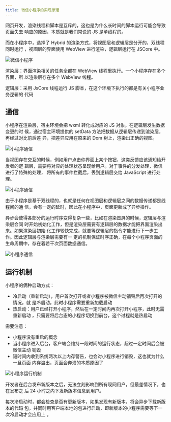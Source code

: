 ```yaml
---
title: 微信小程序的实现原理
---
```


网页开发，渲染线程和脚本是互斥的，这也是为什么长时间的脚本运行可能会导致页面失去
响应的原因，本质就是我们常说的 JS 是单线程的。

而在小程序中，选择了 Hybrid 的渲染方式，将视图层和逻辑层是分开的，双线程同时运行
，视图层的界面使用 WebView 进行渲染，逻辑层运行在 JSCore 中。

![微信小程序](https://leexiaop.github.io/statics/ibadgers/interview/mini_1.png)

渲染层：界面渲染相关的任务全都在 WebView 线程里执行。一个小程序存在多个界面，所
以渲染层存在多个 WebView 线程。

逻辑层：采用 JsCore 线程运行 JS 脚本，在这个环境下执行的都是有关小程序业务逻辑的
代码

## 通信

小程序在渲染层，宿主环境会把 wxml 转化成对应的 JS 对象。在逻辑层发生数据变更的时
候，通过宿主环境提供的 setData 方法把数据从逻辑层传递到渲染层，再经过对比前后差
异，把差异应用在原来的 Dom 树上，渲染出正确的视图。

![小程序通信](https://leexiaop.github.io/statics/ibadgers/interview/mini_2.png)

当视图存在交互的时候，例如用户点击你界面上某个按钮，这类反馈应该通知给开发者的逻
辑层，需要将对应的处理状态呈现给用户。对于事件的分发处理，微信进行了特殊的处理，
将所有的事件拦截后，丢到逻辑层交给 JavaScript 进行处理。

![小程序通信](https://leexiaop.github.io/statics/ibadgers/interview/mini_3.png)

由于小程序是基于双线程的，也就是任何在视图层和逻辑层之间的数据传递都是线程间的通
信，会有一定的延时，因此在小程序中，页面更新成了异步操作。

异步会使得各部分的运行时序变得复杂一些，比如在渲染首屏的时候，逻辑层与渲染层会同
时开始初始化工作，但是渲染层需要有逻辑层的数据才能把界面渲染出来。如果渲染层初始
化工作较快完成，就要等逻辑层的指令才能进行下一步工作。因此逻辑层与渲染层需要有一
定的机制保证时序正确，在每个小程序页面的生命周期中，存在着若干次页面数据通信。

![小程序通信](https://leexiaop.github.io/statics/ibadgers/interview/mini_4.png)

## 运行机制

小程序的俩种启动方式：

-   冷启动（重新启动），用户首次打开或者小程序被微信主动销毁后再次打开的情况，就
    是冷启动，此时小程序需要重新加载启动
-   热启动：用户已经打开小程序，然后在一定时间内再次打开小程序，此时无需重新启动
    ，只需要将后台态的小程序切换到前台，这个过程就是热启动

需要注意：

-   小程序没有重启的概念
-   当小程序进入后台，客户端会维持一段时间的运行状态，超过一定时间后会被微信主动
    销毁
-   短时间内收到系统两次以上内存警告，也会对小程序进行销毁，这也就为什么一旦页面
    内存溢出，页面会奔溃的本质原因了

![小程序运行机制](https://leexiaop.github.io/statics/ibadgers/interview/mini_5.png)

开发者在后台发布新版本之后，无法立刻影响到所有现网用户，但最差情况下，也在发布之
后 24 小时之内下发新版本信息到用户。

每次冷启动时，都会检查是否有更新版本，如果发现有新版本，将会异步下载新版本的代码
包，并同时用客户端本地的包进行启动，即新版本的小程序需要等下一次冷启动才会应用上
。
